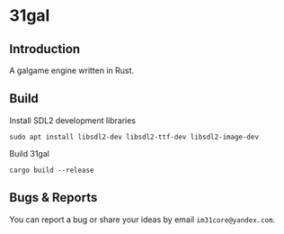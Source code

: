 # 31gal
## Introduction
A galgame engine written in Rust.
## Build
Install SDL2 development libraries
```shell
sudo apt install libsdl2-dev libsdl2-ttf-dev libsdl2-image-dev
```
Build 31gal
```shell
cargo build --release
```
## Bugs & Reports
You can report a bug or share your ideas by email `im31core@yandex.com`.
